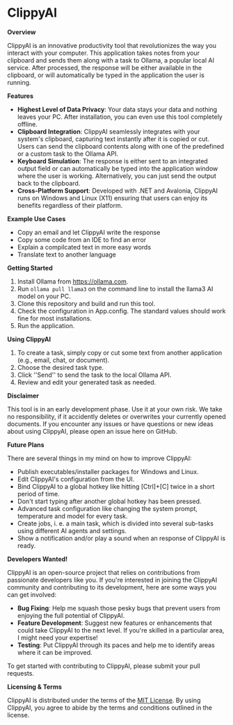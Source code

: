 **ClippyAI**
================

**Overview**

ClippyAI is an innovative productivity tool that revolutionizes the way you interact with your computer. This
application takes notes from your clipboard and sends them along with a task to Ollama, a popular local AI service.
After processed, the response will be either available in the clipboard, or will automatically be typed in 
the application the user is running.

**Features**

* **Highest Level of Data Privacy**: Your data stays your data and nothing leaves your PC. After installation, you can
even use this tool completely offline.
* **Clipboard Integration**: ClippyAI seamlessly integrates with your system's clipboard, capturing text instantly
after it is copied or cut. Users can send the clipboard contents along with one of the predefined or a custom task
to the Ollama API.
* **Keyboard Simulation**: The response is either sent to an integrated output field or can automatically be typed
into the application window where the user is working. Alternatively, you can just send the output back to the clipboard.
* **Cross-Platform Support**: Developed with .NET and Avalonia, ClippyAI runs on Windows and Linux (X11)
ensuring that users can enjoy its benefits regardless of their platform.

**Example Use Cases**

* Copy an email and let ClippyAI write the response
* Copy some code from an IDE to find an error
* Explain a compilcated text in more easy words
* Translate text to another language

**Getting Started**

1. Install Ollama from https://ollama.com.
2. Run `ollama pull llama3` on the command line to install the llama3 AI model on your PC.
3. Clone this repository and build and run this tool.
4. Check the configuration in App.config. The standard values should work fine for most installations.
5. Run the application.

**Using ClippyAI**

1. To create a task, simply copy or cut some text from another application (e.g., email, chat, or document).
2. Choose the desired task type.
3. Click ''Send'' to send the task to the local Ollama API.
4. Review and edit your generated task as needed.

**Disclaimer**

This tool is in an early development phase. Use it at your own risk. We take no responsibility, if it accidently
deletes or overwrites your currently opened documents.
If you encounter any issues or have questions or new ideas about using ClippyAI, please open an issue here on GitHub.

**Future Plans**

There are several things in my mind on how to improve ClippyAI:
* Publish executables/installer packages for Windows and Linux.
* Edit ClippyAI's configuration from the UI.
* Bind ClippyAI to a global hotkey like hitting [Ctrl]+[C] twice in a short period of time.
* Don't start typing after another global hotkey has been pressed.
* Advanced task configuration like changing the system prompt, temperature and model for every task.
* Create jobs, i. e. a main task, which is divided into several sub-tasks using different AI agents and settings. 
* Show a notification and/or play a sound when an response of ClippyAI is ready.

**Developers Wanted!**

ClippyAI is an open-source project that relies on contributions from passionate developers like you. If you're
interested in joining the ClippyAI community and contributing to its development, here are some ways you can get
involved:

* **Bug Fixing**: Help me squash those pesky bugs that prevent users from enjoying the full potential of ClippyAI.
* **Feature Development**: Suggest new features or enhancements that could take ClippyAI to the next level. If
you're skilled in a particular area, I might need your expertise!
* **Testing**: Put ClippyAI through its paces and help me to identify areas where it can be improved.

To get started with contributing to ClippyAI, please submit your pull requests.

**Licensing & Terms**

ClippyAI is distributed under the terms of the [MIT License](/LICENSE.md). By using ClippyAI, you agree to abide by
the terms and conditions outlined in the license.

